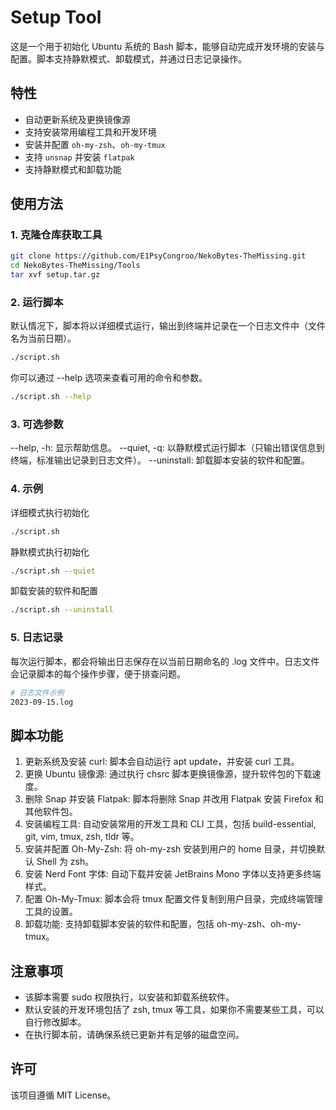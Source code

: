 # Setup Tool

这是一个用于初始化 Ubuntu 系统的 Bash 脚本，能够自动完成开发环境的安装与配置。脚本支持静默模式、卸载模式，并通过日志记录操作。

## 特性

- 自动更新系统及更换镜像源
- 支持安装常用编程工具和开发环境
- 安装并配置 `oh-my-zsh`、`oh-my-tmux`
- 支持 `unsnap` 并安装 `flatpak`
- 支持静默模式和卸载功能

## 使用方法

### 1. 克隆仓库获取工具

```bash
git clone https://github.com/E1PsyCongroo/NekoBytes-TheMissing.git
cd NekoBytes-TheMissing/Tools
tar xvf setup.tar.gz
```

### 2. 运行脚本

默认情况下，脚本将以详细模式运行，输出到终端并记录在一个日志文件中（文件名为当前日期）。

```bash
./script.sh
```

你可以通过 --help 选项来查看可用的命令和参数。

```bash
./script.sh --help
```

### 3. 可选参数

--help, -h: 显示帮助信息。
--quiet, -q: 以静默模式运行脚本（只输出错误信息到终端，标准输出记录到日志文件）。
--uninstall: 卸载脚本安装的软件和配置。

### 4. 示例

详细模式执行初始化

```bash
./script.sh
```

静默模式执行初始化

```bash
./script.sh --quiet
```

卸载安装的软件和配置

```bash
./script.sh --uninstall
```

### 5. 日志记录

每次运行脚本，都会将输出日志保存在以当前日期命名的 .log 文件中。日志文件会记录脚本的每个操作步骤，便于排查问题。

```bash
# 日志文件示例
2023-09-15.log
```

## 脚本功能

1. 更新系统及安装 curl:
脚本会自动运行 apt update，并安装 curl 工具。
2. 更换 Ubuntu 镜像源:
通过执行 chsrc 脚本更换镜像源，提升软件包的下载速度。
3. 删除 Snap 并安装 Flatpak:
脚本将删除 Snap 并改用 Flatpak 安装 Firefox 和其他软件包。
4. 安装编程工具:
自动安装常用的开发工具和 CLI 工具，包括 build-essential, git, vim, tmux, zsh, tldr 等。
5. 安装并配置 Oh-My-Zsh:
将 oh-my-zsh 安装到用户的 home 目录，并切换默认 Shell 为 zsh。
6. 安装 Nerd Font 字体:
自动下载并安装 JetBrains Mono 字体以支持更多终端样式。
7. 配置 Oh-My-Tmux:
脚本会将 tmux 配置文件复制到用户目录，完成终端管理工具的设置。
8. 卸载功能:
支持卸载脚本安装的软件和配置，包括 oh-my-zsh、oh-my-tmux。

## 注意事项

- 该脚本需要 sudo 权限执行，以安装和卸载系统软件。
- 默认安装的开发环境包括了 zsh, tmux 等工具，如果你不需要某些工具，可以自行修改脚本。
- 在执行脚本前，请确保系统已更新并有足够的磁盘空间。

## 许可

该项目遵循 MIT License。
